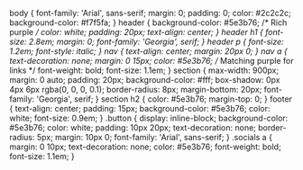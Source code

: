body {
    font-family: 'Arial', sans-serif;
    margin: 0;
    padding: 0;
    color: #2c2c2c;
    background-color: #f7f5fa;
}
header {
    background-color: #5e3b76; /* Rich purple */
    color: white;
    padding: 20px;
    text-align: center;
}
header h1 {
    font-size: 2.8em;
    margin: 0;
    font-family: 'Georgia', serif;
}
header p {
    font-size: 1.2em;
    font-style: italic;
}
nav {
    text-align: center;
    margin: 20px 0;
}
nav a {
    text-decoration: none;
    margin: 0 15px;
    color: #5e3b76; /* Matching purple for links */
    font-weight: bold;
    font-size: 1.1em;
}
section {
    max-width: 900px;
    margin: 0 auto;
    padding: 20px;
    background-color: #fff;
    box-shadow: 0px 4px 6px rgba(0, 0, 0, 0.1);
    border-radius: 8px;
    margin-bottom: 20px;
    font-family: 'Georgia', serif;
}
section h2 {
    color: #5e3b76;
    margin-top: 0;
}
footer {
    text-align: center;
    padding: 15px;
    background-color: #5e3b76;
    color: white;
    font-size: 0.9em;
}
.button {
    display: inline-block;
    background-color: #5e3b76;
    color: white;
    padding: 10px 20px;
    text-decoration: none;
    border-radius: 5px;
    margin: 10px 0;
    font-family: 'Arial', sans-serif;
}
.socials a {
    margin: 0 10px;
    text-decoration: none;
    color: #5e3b76;
    font-weight: bold;
    font-size: 1.1em;
}
